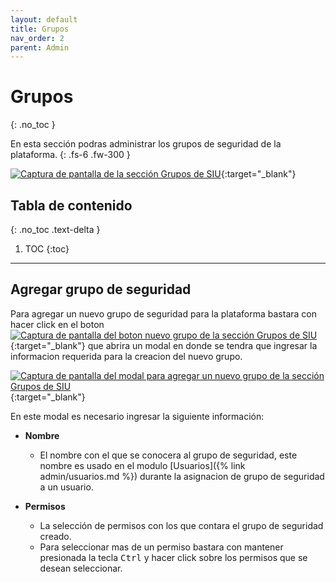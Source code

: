 ```yaml
---
layout: default
title: Grupos
nav_order: 2
parent: Admin
---
```


# Grupos
{: .no_toc }

En esta sección podras administrar los grupos de seguridad de la plataforma.
{: .fs-6 .fw-300 }

[![Captura de pantalla de la sección Grupos de SIU](../../assets/images/grupos-index.jpeg)](../../assets/images/grupos-index.jpeg){:target="_blank"}

## Tabla de contenido
{: .no_toc .text-delta }

1. TOC
{:toc}

---

## Agregar grupo de seguridad

Para agregar un nuevo grupo de seguridad para la plataforma bastara con hacer click en el boton [![Captura de pantalla del boton nuevo grupo de la sección Grupos de SIU](../../assets/images/grupos-add-button.png)](../../assets/images/grupos-add-button.png){:target="_blank"} que abrira un modal en donde se tendra que ingresar la informacion requerida para la creacion del nuevo grupo.


[![Captura de pantalla del modal para agregar un nuevo grupo de la sección Grupos de SIU](../../assets/images/grupos-add-modal.png)](../../assets/images/grupos-add-modal.png){:target="_blank"}

En este modal es necesario ingresar la siguiente información:

- **Nombre**
  - El nombre con el que se conocera al grupo de seguridad, este nombre es usado en el modulo [Usuarios]({% link admin/usuarios.md %}) durante la asignacion de grupo de seguridad a un usuario.

- **Permisos**
  - La selección de permisos con los que contara el grupo de seguridad creado. 
  - Para seleccionar mas de un permiso bastara con mantener presionada la tecla <kbd>Ctrl</kbd> y hacer click sobre los permisos que se desean seleccionar.